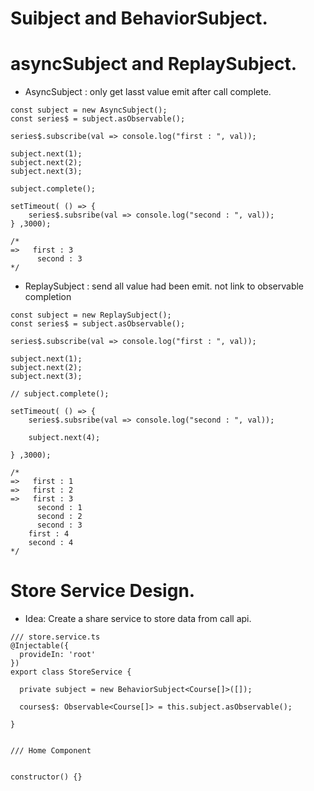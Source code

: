
# Suibject and BehaviorSubject.


# asyncSubject and ReplaySubject.

- AsyncSubject : only get lasst value emit after call complete.
```
const subject = new AsyncSubject();
const series$ = subject.asObservable();

series$.subscribe(val => console.log("first : ", val));

subject.next(1);
subject.next(2);
subject.next(3);

subject.complete();

setTimeout( () => {
    series$.subsribe(val => console.log("second : ", val));
} ,3000);

/*
=>   first : 3
      second : 3  
*/

```

- ReplaySubject : send all value had been emit. not link to observable completion
```
const subject = new ReplaySubject();
const series$ = subject.asObservable();

series$.subscribe(val => console.log("first : ", val));

subject.next(1);
subject.next(2);
subject.next(3);

// subject.complete();

setTimeout( () => {
    series$.subsribe(val => console.log("second : ", val));

    subject.next(4);

} ,3000);

/*
=>   first : 1
=>   first : 2
=>   first : 3
      second : 1  
      second : 2  
      second : 3
    first : 4
    second : 4
*/

```

# Store Service Design.
- Idea: Create a share service to store data from call api.
```
/// store.service.ts
@Injectable({
  provideIn: 'root'  
})
export class StoreService {

  private subject = new BehaviorSubject<Course[]>([]);

  courses$: Observable<Course[]> = this.subject.asObservable();
  
}


/// Home Component


constructor() {}

```

